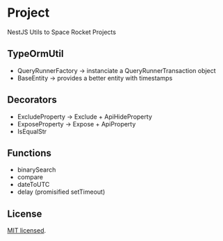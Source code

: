 # Project

NestJS Utils to Space Rocket Projects

## TypeOrmUtil

- QueryRunnerFactory -> instanciate a QueryRunnerTransaction object
- BaseEntity -> provides a better entity with timestamps

## Decorators

- ExcludeProperty -> Exclude + ApiHideProperty
- ExposeProperty -> Expose + ApiProperty
- IsEqualStr

## Functions

- binarySearch
- compare
- dateToUTC
- delay (promisified setTimeout)

## License

  [MIT licensed](LICENSE).
